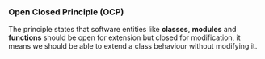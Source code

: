 ### Open Closed Principle (OCP)

The principle states that software entities like **classes**, **modules** and **functions** should be open for extension but closed for modification, it means we should be able to extend a class behaviour without modifying it.
